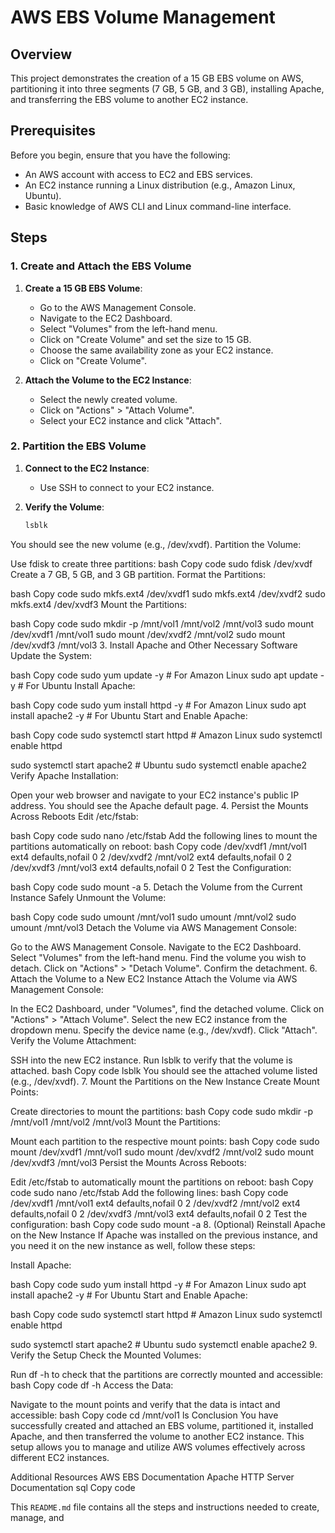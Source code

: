 # AWS EBS Volume Management 

## Overview

This project demonstrates the creation of a 15 GB EBS volume on AWS, partitioning it into three segments (7 GB, 5 GB, and 3 GB), installing Apache, and transferring the EBS volume to another EC2 instance.

## Prerequisites

Before you begin, ensure that you have the following:

- An AWS account with access to EC2 and EBS services.
- An EC2 instance running a Linux distribution (e.g., Amazon Linux, Ubuntu).
- Basic knowledge of AWS CLI and Linux command-line interface.

## Steps

### 1. Create and Attach the EBS Volume

1. **Create a 15 GB EBS Volume**:
   - Go to the AWS Management Console.
   - Navigate to the EC2 Dashboard.
   - Select "Volumes" from the left-hand menu.
   - Click on "Create Volume" and set the size to 15 GB.
   - Choose the same availability zone as your EC2 instance.
   - Click on "Create Volume".

2. **Attach the Volume to the EC2 Instance**:
   - Select the newly created volume.
   - Click on "Actions" > "Attach Volume".
   - Select your EC2 instance and click "Attach".

### 2. Partition the EBS Volume

1. **Connect to the EC2 Instance**:
   - Use SSH to connect to your EC2 instance.

2. **Verify the Volume**:
   ```bash
   lsblk
You should see the new volume (e.g., /dev/xvdf).
Partition the Volume:

Use fdisk to create three partitions:
bash
Copy code
sudo fdisk /dev/xvdf
Create a 7 GB, 5 GB, and 3 GB partition.
Format the Partitions:

bash
Copy code
sudo mkfs.ext4 /dev/xvdf1
sudo mkfs.ext4 /dev/xvdf2
sudo mkfs.ext4 /dev/xvdf3
Mount the Partitions:

bash
Copy code
sudo mkdir -p /mnt/vol1 /mnt/vol2 /mnt/vol3
sudo mount /dev/xvdf1 /mnt/vol1
sudo mount /dev/xvdf2 /mnt/vol2
sudo mount /dev/xvdf3 /mnt/vol3
3. Install Apache and Other Necessary Software
Update the System:

bash
Copy code
sudo yum update -y  # For Amazon Linux
sudo apt update -y  # For Ubuntu
Install Apache:

bash
Copy code
sudo yum install httpd -y  # For Amazon Linux
sudo apt install apache2 -y  # For Ubuntu
Start and Enable Apache:

bash
Copy code
sudo systemctl start httpd  # Amazon Linux
sudo systemctl enable httpd

sudo systemctl start apache2  # Ubuntu
sudo systemctl enable apache2
Verify Apache Installation:

Open your web browser and navigate to your EC2 instance's public IP address. You should see the Apache default page.
4. Persist the Mounts Across Reboots
Edit /etc/fstab:

bash
Copy code
sudo nano /etc/fstab
Add the following lines to mount the partitions automatically on reboot:
bash
Copy code
/dev/xvdf1  /mnt/vol1  ext4  defaults,nofail  0  2
/dev/xvdf2  /mnt/vol2  ext4  defaults,nofail  0  2
/dev/xvdf3  /mnt/vol3  ext4  defaults,nofail  0  2
Test the Configuration:

bash
Copy code
sudo mount -a
5. Detach the Volume from the Current Instance
Safely Unmount the Volume:

bash
Copy code
sudo umount /mnt/vol1
sudo umount /mnt/vol2
sudo umount /mnt/vol3
Detach the Volume via AWS Management Console:

Go to the AWS Management Console.
Navigate to the EC2 Dashboard.
Select "Volumes" from the left-hand menu.
Find the volume you wish to detach.
Click on "Actions" > "Detach Volume".
Confirm the detachment.
6. Attach the Volume to a New EC2 Instance
Attach the Volume via AWS Management Console:

In the EC2 Dashboard, under "Volumes", find the detached volume.
Click on "Actions" > "Attach Volume".
Select the new EC2 instance from the dropdown menu.
Specify the device name (e.g., /dev/xvdf).
Click "Attach".
Verify the Volume Attachment:

SSH into the new EC2 instance.
Run lsblk to verify that the volume is attached.
bash
Copy code
lsblk
You should see the attached volume listed (e.g., /dev/xvdf).
7. Mount the Partitions on the New Instance
Create Mount Points:

Create directories to mount the partitions:
bash
Copy code
sudo mkdir -p /mnt/vol1 /mnt/vol2 /mnt/vol3
Mount the Partitions:

Mount each partition to the respective mount points:
bash
Copy code
sudo mount /dev/xvdf1 /mnt/vol1
sudo mount /dev/xvdf2 /mnt/vol2
sudo mount /dev/xvdf3 /mnt/vol3
Persist the Mounts Across Reboots:

Edit /etc/fstab to automatically mount the partitions on reboot:
bash
Copy code
sudo nano /etc/fstab
Add the following lines:
bash
Copy code
/dev/xvdf1  /mnt/vol1  ext4  defaults,nofail  0  2
/dev/xvdf2  /mnt/vol2  ext4  defaults,nofail  0  2
/dev/xvdf3  /mnt/vol3  ext4  defaults,nofail  0  2
Test the configuration:
bash
Copy code
sudo mount -a
8. (Optional) Reinstall Apache on the New Instance
If Apache was installed on the previous instance, and you need it on the new instance as well, follow these steps:

Install Apache:

bash
Copy code
sudo yum install httpd -y  # For Amazon Linux
sudo apt install apache2 -y  # For Ubuntu
Start and Enable Apache:

bash
Copy code
sudo systemctl start httpd  # Amazon Linux
sudo systemctl enable httpd

sudo systemctl start apache2  # Ubuntu
sudo systemctl enable apache2
9. Verify the Setup
Check the Mounted Volumes:

Run df -h to check that the partitions are correctly mounted and accessible:
bash
Copy code
df -h
Access the Data:

Navigate to the mount points and verify that the data is intact and accessible:
bash
Copy code
cd /mnt/vol1
ls
Conclusion
You have successfully created and attached an EBS volume, partitioned it, installed Apache, and then transferred the volume to another EC2 instance. This setup allows you to manage and utilize AWS volumes effectively across different EC2 instances.

Additional Resources
AWS EBS Documentation
Apache HTTP Server Documentation
sql
Copy code

This `README.md` file contains all the steps and instructions needed to create, manage, and
